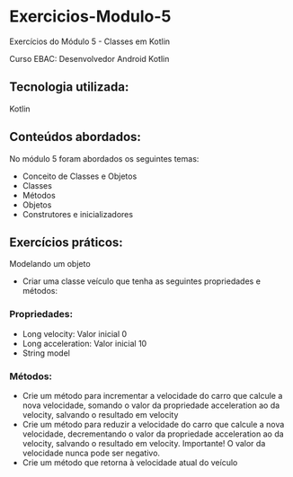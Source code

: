 # Exercicios-Modulo-5
Exercícios do Módulo 5 - Classes em Kotlin

Curso EBAC: Desenvolvedor Android Kotlin

## Tecnologia utilizada:
Kotlin

## Conteúdos abordados:
No módulo 5 foram abordados os seguintes temas:
- Conceito de Classes e Objetos
- Classes
- Métodos
- Objetos
- Construtores e inicializadores

## Exercícios práticos:
Modelando um objeto 
- Criar uma classe veículo que tenha as seguintes propriedades e métodos:
  
### Propriedades: 
- Long velocity: Valor inicial 0 
- Long acceleration: Valor inicial 10 
- String model

### Métodos: 
- Crie um método para incrementar a velocidade do carro que calcule a nova velocidade, somando o valor da propriedade acceleration ao da velocity, salvando o resultado em velocity 
- Crie um método para reduzir a velocidade do carro que calcule a nova velocidade, decrementando o valor da propriedade acceleration ao da velocity, salvando o resultado em velocity. Importante! O valor da velocidade nunca pode ser negativo. 
- Crie um método que retorna à velocidade atual do veículo
